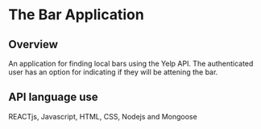 # The Bar Application

## Overview

An application for finding local bars using the Yelp API.  The authenticated user has an option for indicating if they will be attening the bar. 

## API language use

REACTjs, Javascript, HTML, CSS, Nodejs and Mongoose